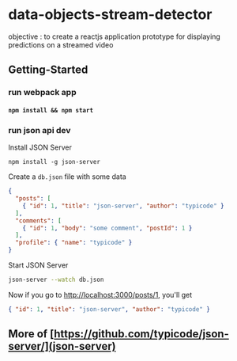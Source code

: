 # data-objects-stream-detector
objective : to create a reactjs application prototype for displaying predictions on a streamed video

## Getting-Started

### run webpack app
#### `npm install && npm start`

### run json api dev

Install JSON Server 

```
npm install -g json-server
```

Create a `db.json` file with some data

```json
{
  "posts": [
    { "id": 1, "title": "json-server", "author": "typicode" }
  ],
  "comments": [
    { "id": 1, "body": "some comment", "postId": 1 }
  ],
  "profile": { "name": "typicode" }
}
```

Start JSON Server

```bash
json-server --watch db.json
```

Now if you go to [http://localhost:3000/posts/1](http://localhost:3000/posts/1), you'll get

```json
{ "id": 1, "title": "json-server", "author": "typicode" }
```

## More of [https://github.com/typicode/json-server/](json-server)